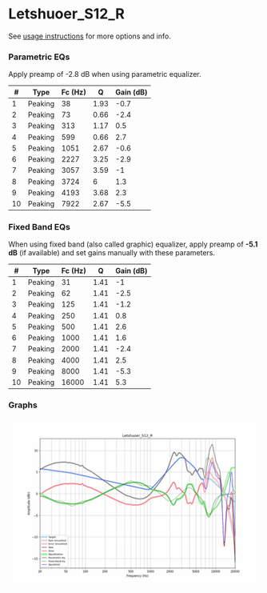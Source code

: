# Letshuoer_S12_R
See [usage instructions](https://github.com/jaakkopasanen/AutoEq#usage) for more options and info.

### Parametric EQs
Apply preamp of -2.8 dB when using parametric equalizer.

|   # | Type    |   Fc (Hz) |    Q |   Gain (dB) |
|-----|---------|-----------|------|-------------|
|   1 | Peaking |        38 | 1.93 |        -0.7 |
|   2 | Peaking |        73 | 0.66 |        -2.4 |
|   3 | Peaking |       313 | 1.17 |         0.5 |
|   4 | Peaking |       599 | 0.66 |         2.7 |
|   5 | Peaking |      1051 | 2.67 |        -0.6 |
|   6 | Peaking |      2227 | 3.25 |        -2.9 |
|   7 | Peaking |      3057 | 3.59 |        -1   |
|   8 | Peaking |      3724 | 6    |         1.3 |
|   9 | Peaking |      4193 | 3.68 |         2.3 |
|  10 | Peaking |      7922 | 2.67 |        -5.5 |

### Fixed Band EQs
When using fixed band (also called graphic) equalizer, apply preamp of **-5.1 dB** (if available) and set gains manually with these parameters.

|   # | Type    |   Fc (Hz) |    Q |   Gain (dB) |
|-----|---------|-----------|------|-------------|
|   1 | Peaking |        31 | 1.41 |        -1   |
|   2 | Peaking |        62 | 1.41 |        -2.5 |
|   3 | Peaking |       125 | 1.41 |        -1.2 |
|   4 | Peaking |       250 | 1.41 |         0.8 |
|   5 | Peaking |       500 | 1.41 |         2.6 |
|   6 | Peaking |      1000 | 1.41 |         1.6 |
|   7 | Peaking |      2000 | 1.41 |        -2.4 |
|   8 | Peaking |      4000 | 1.41 |         2.5 |
|   9 | Peaking |      8000 | 1.41 |        -5.3 |
|  10 | Peaking |     16000 | 1.41 |         5.3 |

### Graphs
![](./Letshuoer_S12_R.png)

